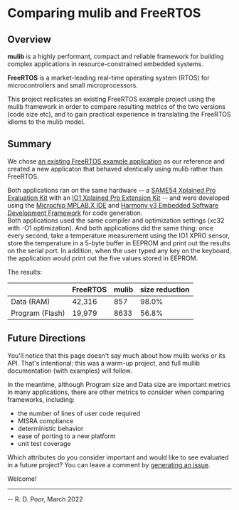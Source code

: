 # Comparing mulib and FreeRTOS

## Overview

**mulib** is a highly performant, compact and reliable framework for building 
complex applications in resource-constrained embedded systems.

**FreeRTOS** is a market-leading real-time operating system (RTOS) for 
microcontrollers and small microprocessors.

This project replicates an existing FreeRTOS example project using the mulib framework
in order to compare resulting metrics of the two versions (code size etc),
and to gain practical experience in translating the FreeRTOS idioms to
the mulib model.

## Summary

We chose [an existing FreeRTOS example application](https://microchip-mplab-harmony.github.io/reference_apps/apps/sam_e54_xpro/same54_getting_started_freertos/readme.html)
as our reference and created a new applicaton that behaved identically using mulib rather than FreeRTOS.

Both applications ran on the same hardware -- a 
[SAME54 Xplained Pro Evaluation Kit](https://www.microchip.com/en-us/development-tool/ATSAME54-XPRO) 
with an 
[IO1 Xplained Pro Extension Kit](https://www.microchip.com/en-us/development-tool/ATIO1-XPRO) --
and were developed using the 
[Microchip MPLAB.X IDE](https://www.microchip.com/en-us/tools-resources/develop/mplab-x-ide)
and
[Harmony v3 Embedded Software Development Framework](https://www.microchip.com/en-us/tools-resources/configure/mplab-harmony)
for code generation.  
Both applications used
the same compiler and optimization settings (xc32 with -O1 optimization).  And both applications did the
same thing: once every second, take a temperature measurement using the IO1 XPRO sensor, store the
temperature in a 5-byte buffer in EEPROM and print out the results on the serial port.  In addition, when
the user typed any key on the keyboard, the application would print out the five values stored in EEPROM.

The results:

|   | FreeRTOS | mulib | size reduction |
|---|---|---|---|
| Data (RAM) | 42,316 | 857 | 98.0% |
| Program (Flash) | 19,979 | 8633 | 56.8% |

## Future Directions

You'll notice that this page doesn't say much about how mulib works or its API.  That's intentional:
this was a warm-up project, and full mullib documentation (with examples) will follow.  

In the meantime, although Program size and Data size are important metrics in many applications, 
there are other metrics to consider when comparing frameworks, including:
* the number of lines of user code required
* MISRA compliance
* deterministic behavior
* ease of porting to a new platform
* unit test coverage

Which attributes do you consider important and would like to see evaluated in a future project?
You can leave a comment by [generating an issue](https://github.com/rdpoor/mulib-vs-freertos/issues).

Welcome!

---
-- R. D. Poor, March 2022
